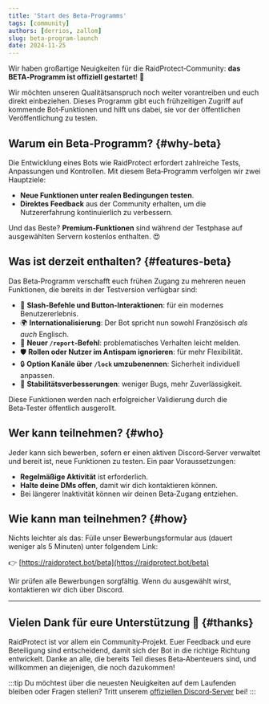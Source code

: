 ```yaml
---
title: 'Start des Beta-Programms'
tags: [community]
authors: [derrios, zallom]
slug: beta-program-launch
date: 2024-11-25
---
```


Wir haben großartige Neuigkeiten für die RaidProtect‑Community: **das BETA‑Programm ist offiziell gestartet**! 🎉

Wir möchten unseren Qualitätsanspruch noch weiter vorantreiben und euch direkt einbeziehen. Dieses Programm gibt euch frühzeitigen Zugriff auf kommende Bot‑Funktionen und hilft uns dabei, sie vor der öffentlichen Veröffentlichung zu testen.

<!--truncate-->

## Warum ein Beta‑Programm? {#why-beta}

Die Entwicklung eines Bots wie RaidProtect erfordert zahlreiche Tests, Anpassungen und Kontrollen. Mit diesem Beta‑Programm verfolgen wir zwei Hauptziele:

- **Neue Funktionen unter realen Bedingungen testen**.
- **Direktes Feedback** aus der Community erhalten, um die Nutzererfahrung kontinuierlich zu verbessern.

Und das Beste? **Premium‑Funktionen** sind während der Testphase auf ausgewählten Servern kostenlos enthalten. 😍

## Was ist derzeit enthalten? {#features-beta}

Das Beta‑Programm verschafft euch frühen Zugang zu mehreren neuen Funktionen, die bereits in der Testversion verfügbar sind:

- 🧵 **Slash‑Befehle und Button‑Interaktionen**: für ein modernes Benutzererlebnis.
- 🌍 **Internationalisierung**: Der Bot spricht nun sowohl Französisch *als auch* Englisch.
- 📢 **Neuer `/report`‑Befehl**: problematisches Verhalten leicht melden.
- 🛡️ **Rollen oder Nutzer im Antispam ignorieren**: für mehr Flexibilität.
- 🔒 **Option Kanäle über `/lock` umzubenennen**: Sicherheit individuell anpassen.
- 🔧 **Stabilitätsverbesserungen**: weniger Bugs, mehr Zuverlässigkeit.

Diese Funktionen werden nach erfolgreicher Validierung durch die Beta‑Tester öffentlich ausgerollt.

## Wer kann teilnehmen? {#who}

Jeder kann sich bewerben, sofern er einen aktiven Discord‑Server verwaltet und bereit ist, neue Funktionen zu testen. Ein paar Voraussetzungen:

- **Regelmäßige Aktivität** ist erforderlich.
- **Halte deine DMs offen**, damit wir dich kontaktieren können.
- Bei längerer Inaktivität können wir deinen Beta‑Zugang entziehen.

## Wie kann man teilnehmen? {#how}

Nichts leichter als das: Fülle unser Bewerbungsformular aus (dauert weniger als 5 Minuten) unter folgendem Link:

👉 [https://raidprotect.bot/beta](https://raidprotect.bot/beta)

Wir prüfen alle Bewerbungen sorgfältig. Wenn du ausgewählt wirst, kontaktieren wir dich über Discord.

---

## Vielen Dank für eure Unterstützung 💙 {#thanks}

RaidProtect ist vor allem ein Community‑Projekt. Euer Feedback und eure Beteiligung sind entscheidend, damit sich der Bot in die richtige Richtung entwickelt. Danke an alle, die bereits Teil dieses Beta‑Abenteuers sind, und willkommen an diejenigen, die noch dazukommen!

:::tip
Du möchtest über die neuesten Neuigkeiten auf dem Laufenden bleiben oder Fragen stellen? Tritt unserem [offiziellen Discord‑Server](https://raidprotect.bot/discord) bei!
:::